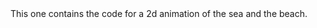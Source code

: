 <html>

<body>
This one contains the code for a 2d animation of the sea and the beach. 
</body>

</html>
